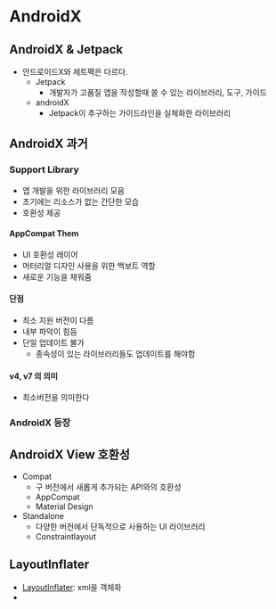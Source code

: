 # AndroidX
## AndroidX & Jetpack
- 안드로이드X와 제트팩은 다르다.
    - Jetpack
        - 개발자가 고품질 앱을 작성할때 쓸 수 있는 라이브러리, 도구, 가이드
    - androidX
        - Jetpack이 추구하는 가이드라인을 실체화한 라이브러리
## AndroidX 과거
### Support Library
- 앱 개발을 위한 라이브러리 모음
- 초기에는 리소스가 없는 간단한 모습
- 호환성 제공
#### AppCompat Them
- UI 호환성 레이어
- 머터리얼 디자인 사용을 위한 백보트 역할
- 새로운 기능을 채워줌
#### 단점
- 최소 지원 버전이 다름
- 내부 파악이 힘듬
- 단일 업데이트 불가
    - 종속성이 있는 라이브러리들도 업데이트를 해야함
#### v4, v7 의 의미
- 최소버전을 의미한다
### AndroidX 등장
## AndroidX View 호환성
- Compat
    - 구 버전에서 새롭게 추가되는 API와의 호환성
    - AppCompat
    - Material Design
- Standalone
    - 다양한 버전에서 단독적으로 사용하는 UI 라이브러리
    - Constraintlayout
## LayoutInflater
- [LayoutInflater](): xml을 객체화
- 